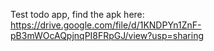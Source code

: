 Test todo app, find the apk here: https://drive.google.com/file/d/1KNDPYn1ZnF-pB3mWOcAQpjnqPI8FRpGJ/view?usp=sharing
